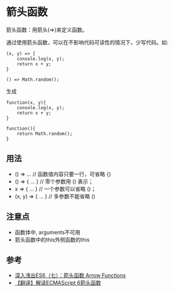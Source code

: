 # 箭头函数
箭头函数：用箭头(=>)来定义函数。

通过使用箭头函数，可以在不影响代码可读性的情况下，少写代码。如:
```
(x, y) => {
	console.log(x, y);
	return x + y;
}

() => Math.random();
```

生成
```
function(x, y){
	console.log(x, y);
	return x + y;
}

function(){
	return Math.random();
}
```

## 用法
* () => ... // 函数值内容只要一行，可省略 {}
* () => { ... } // 零个参数用 () 表示；
* x => { ... } // 一个参数可以省略 ()；
* (x, y) => { ... } // 多参数不能省略 ()

## 注意点
* 函数体中, arguments不可用
* 箭头函数中的this外侧函数的this


## 参考
* [深入浅出ES6（七）：箭头函数 Arrow Functions](http://www.infoq.com/cn/articles/es6-in-depth-arrow-functions)
* [【翻译】解读ECMAScript 6箭头函数](http://www.75team.com/archives/504)